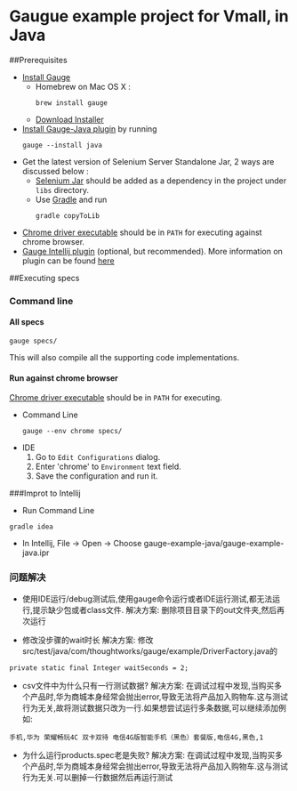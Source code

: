 # Gaugue example project for Vmall, in Java
##Prerequisites
- [Install Gauge](http://getgauge.io/download.html)
  - Homebrew on Mac OS X :  
      ```
      brew install gauge
      ```
  - [Download Installer](http://getgauge.io/download.html)
- [Install Gauge-Java plugin](http://getgauge.io/documentation/user/current/plugins/installation.html) by running<br>
  ```
  gauge --install java
  ```
- Get the latest version of Selenium Server Standalone Jar, 2 ways are discussed below : 
  - [Selenium Jar](http://selenium-release.storage.googleapis.com/index.html) should be added as a dependency in the project under ```libs``` directory.
  - Use [Gradle](https://gradle.org/downloads) and run <br>
    ```
    gradle copyToLib
    ```
- [Chrome driver executable](https://sites.google.com/a/chromium.org/chromedriver/downloads) should be in ```PATH``` for executing against chrome browser.
- [Gauge Intellij plugin](https://plugins.jetbrains.com/plugin/7535) (optional, but recommended). More information on plugin can be found [here](http://getgauge.io/documentation/user/current/ide_support/intellij_idea.html)

##Executing specs

### Command line
#### All specs
````
gauge specs/
````
This will also compile all the supporting code implementations.

#### Run against chrome browser
[Chrome driver executable](https://sites.google.com/a/chromium.org/chromedriver/downloads) should be in ```PATH``` for executing.
- Command Line   
  ```
  gauge --env chrome specs/
  ```
- IDE 
  1. Go to `Edit Configurations` dialog.
  2. Enter 'chrome' to `Environment` text field.
  3. Save the configuration and run it.
  
###Improt to Intellij
- Run Command Line
```
gradle idea
```
- In Intellij, File -> Open -> Choose gauge-example-java/gauge-example-java.ipr

### 问题解决
- 使用IDE运行/debug测试后,使用gauge命令运行或者IDE运行测试,都无法运行,提示缺少包或者class文件.
解决方案: 删除项目目录下的out文件夹,然后再次运行

- 修改没步骤的wait时长
解决方案: 修改src/test/java/com/thoughtworks/gauge/example/DriverFactory.java的    
```
private static final Integer waitSeconds = 2;
```

- csv文件中为什么只有一行测试数据?
解决方案: 在调试过程中发现,当购买多个产品时,华为商城本身经常会抛出error,导致无法将产品加入购物车.这与测试行为无关,故将测试数据只改为一行.如果想尝试运行多条数据,可以继续添加例如:
```
手机,华为 荣耀畅玩4C 双卡双待 电信4G版智能手机（黑色）套餐版,电信4G,黑色,1
```

- 为什么运行products.spec老是失败?
解决方案: 在调试过程中发现,当购买多个产品时,华为商城本身经常会抛出error,导致无法将产品加入购物车.这与测试行为无关.可以删掉一行数据然后再运行测试

